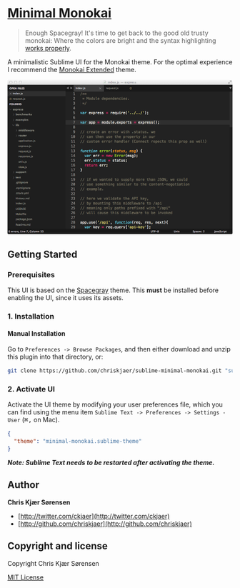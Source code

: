 # [Minimal Monokai](https://github.com/chriskjaer/sublime-minimal-monokai)

> Enough Spacegray! It's time to get back to the good old trusty monokai: Where the colors are bright and the syntax highlighting [works properly](https://github.com/chriskempson/base16-builder/issues/60).


A minimalistic Sublime UI for the Monokai theme. For the optimal experience I recommend the [Monokai Extended](https://github.com/jonschlinkert/sublime-monokai-extended) theme.

![Minimal Monokai](https://raw.githubusercontent.com/chriskjaer/sublime-minimal-monokai/gh-pages/minimal-monokai.png)

## Getting Started

### Prerequisites

This UI is based on the [Spacegray](https://github.com/kkga/spacegray) theme. This **must** be installed before enabling the UI, since it uses its assets.


### 1. Installation

#### Manual Installation

Go to `Preferences -> Browse Packages`, and then either download and unzip this plugin into that directory, or:

``` bash
git clone https://github.com/chriskjaer/sublime-minimal-monokai.git "sublime-minimal-monokai"
```

### 2. Activate UI

Activate the UI theme by modifying your user preferences file, which you can find using the menu item `Sublime Text -> Preferences -> Settings - User` (<kbd>⌘</kbd><kbd>,</kbd> on Mac).


``` json
{
  "theme": "minimal-monokai.sublime-theme"
}
```

***Note: Sublime Text needs to be restarted after activating the theme.***

## Author

**Chris Kjær Sørensen**

+ [http://twitter.com/ckjaer](http://twitter.com/ckjaer)
+ [http://github.com/chriskjaer](http://github.com/chriskjaer)


## Copyright and license
Copyright Chris Kjær Sørensen 

[MIT License](LICENSE-MIT)
